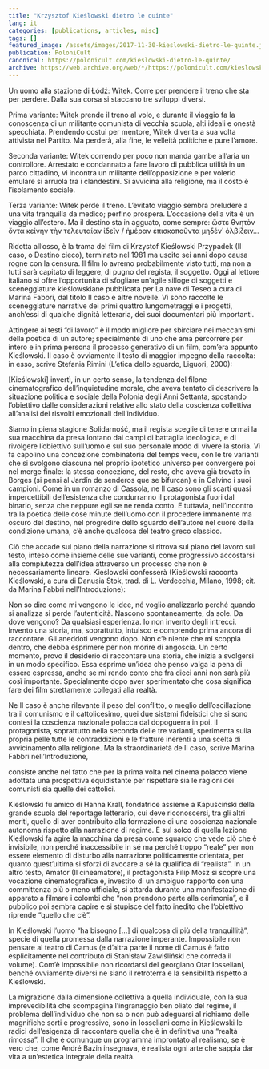 ```yaml
---
title: "Krzysztof Kieślowski dietro le quinte"
lang: it
categories: [publications, articles, misc]
tags: []
featured_image: /assets/images/2017-11-30-kieslowski-dietro-le-quinte.jpg
publication: PoloniCult
canonical: https://polonicult.com/kieslowski-dietro-le-quinte/
archive: https://web.archive.org/web/*/https://polonicult.com/kieslowski-dietro-le-quinte/
---
```


Un uomo alla stazione di Łódź: Witek. Corre per prendere il treno che sta per perdere. Dalla sua corsa si staccano tre sviluppi diversi.

Prima variante: Witek prende il treno al volo, e durante il viaggio fa la conoscenza di un militante comunista di vecchia scuola, alti ideali e onestà specchiata. Prendendo costui per mentore, Witek diventa a sua volta attivista nel Partito. Ma perderà, alla fine, le velleità politiche e pure l’amore.

Seconda variante: Witek correndo per poco non manda gambe all’aria un controllore. Arrestato e condannato a fare lavoro di pubblica utilità in un parco cittadino, vi incontra un militante dell’opposizione e per volerlo emulare si arruola tra i clandestini. Si avvicina alla religione, ma il costo è l’isolamento sociale.

Terza variante: Witek perde il treno. L’evitato viaggio sembra preludere a una vita tranquilla da medico; perfino prospera. L’occasione della vita è un viaggio all’estero. Ma il destino sta in agguato, come sempre: ὥστε θνητὸν ὄντα κείνην τὴν τελευταίαν ἰδεῖν / ἡμέραν ἐπισκοποῦντα μηδέν᾽ ὀλβίζειν…

Ridotta all’osso, è la trama del film di Krzystof Kieślowski Przypadek (Il caso, o Destino cieco), terminato nel 1981 ma uscito sei anni dopo causa rogne con la censura. Il film lo avremo probabilmente visto tutti, ma non a tutti sarà capitato di leggere, di pugno del regista, il soggetto. Oggi al lettore italiano si offre l’opportunità di sfogliare un’agile silloge di soggetti e sceneggiature kieślowskiane pubblicata per La nave di Teseo a cura di Marina Fabbri, dal titolo Il caso e altre novelle. Vi sono raccolte le sceneggiature narrative dei primi quattro lungometraggi e i progetti, anch’essi di qualche dignità letteraria, dei suoi documentari più importanti.

Attingere ai testi “di lavoro” è il modo migliore per sbirciare nei meccanismi della poetica di un autore; specialmente di uno che ama percorrere per intero e in prima persona il processo generativo di un film, com’era appunto Kieślowski. Il caso è ovviamente il testo di maggior impegno della raccolta: in esso, scrive Stefania Rimini (L’etica dello sguardo, Liguori, 2000):

[Kieślowski] invertì, in un certo senso, la tendenza del filone cinematografico dell’inquietudine morale, che aveva tentato di descrivere la situazione politica e sociale della Polonia degli Anni Settanta, spostando l’obiettivo dalle considerazioni relative allo stato della coscienza collettiva all’analisi dei risvolti emozionali dell’individuo.

Siamo in piena stagione Solidarność, ma il regista sceglie di tenere ormai la sua macchina da presa lontano dai campi di battaglia ideologica, e di rivolgere l’obiettivo sull’uomo e sul suo personale modo di vivere la storia. Vi fa capolino una concezione combinatoria del temps vécu, con le tre varianti che si svolgono ciascuna nel proprio ipotetico universo per convergere poi nel merge finale: la stessa concezione, del resto, che aveva già trovato in Borges (si pensi al Jardín de senderos que se bifurcan) e in Calvino i suoi campioni. Come in un romanzo di Cassola, ne Il caso sono gli scarti quasi impercettibili dell’esistenza che condurranno il protagonista fuori dal binario, senza che neppure egli se ne renda conto. E tuttavia, nell’incontro tra la poetica delle cose minute dell’uomo con il procedere immanente ma oscuro del destino, nel progredire dello sguardo dell’autore nel cuore della condizione umana, c’è anche qualcosa del teatro greco classico.

Ciò che accade sul piano della narrazione si ritrova sul piano del lavoro sul testo, inteso come insieme delle sue varianti, come progressivo accostarsi alla compiutezza dell’idea attraverso un processo che non è necessariamente lineare. Kieślowski confesserà (Kieślowski racconta Kieślowski, a cura di Danusia Stok, trad. di L. Verdecchia, Milano, 1998; cit. da Marina Fabbri nell’Introduzione):

Non so dire come mi vengono le idee, né voglio analizzarlo perché quando si analizza si perde l’autenticità. Nascono spontaneamente, da sole. Da dove vengono? Da qualsiasi esperienza. Io non invento degli intrecci. Invento una storia, ma, soprattutto, intuisco e comprendo prima ancora di raccontare. Gli aneddoti vengono dopo. Non c’è niente che mi scoppia dentro, che debba esprimere per non morire di angoscia. Un certo momento, provo il desiderio di raccontare una storia, che inizia a svolgersi in un modo specifico. Essa esprime un’idea che penso valga la pena di essere espressa, anche se mi rendo conto che fra dieci anni non sarà più così importante. Specialmente dopo aver sperimentato che cosa significa fare dei film strettamente collegati alla realtà.

Ne Il caso è anche rilevante il peso del conflitto, o meglio dell’oscillazione tra il comunismo e il cattolicesimo, quei due sistemi fideistici che si sono contesi la coscienza nazionale polacca dal dopoguerra in poi. Il protagonista, soprattutto nella seconda delle tre varianti, sperimenta sulla propria pelle tutte le contraddizioni e le fratture inerenti a una scelta di avvicinamento alla religione. Ma la straordinarietà de Il caso, scrive Marina Fabbri nell’Introduzione,

consiste anche nel fatto che per la prima volta nel cinema polacco viene adottata una prospettiva equidistante per rispettare sia le ragioni dei comunisti sia quelle dei cattolici.

Kieślowski fu amico di Hanna Krall, fondatrice assieme a Kapuściński della grande scuola del reportage letterario, cui deve riconoscersi, tra gli altri meriti, quello di aver contribuito alla formazione di una coscienza nazionale autonoma rispetto alla narrazione di regime. E sul solco di quella lezione Kieślowski fa agire la macchina da presa come sguardo che vede ciò che è invisibile, non perché inaccessibile in sé ma perché troppo “reale” per non essere elemento di disturbo alla narrazione politicamente orientata, per quanto quest’ultima si sforzi di avocare a sé la qualifica di “realista”. In un altro testo, Amator (Il cineamatore), il protagonista Filip Mosz si scopre una vocazione cinematografica e, investito di un ambiguo rapporto con una committenza più o meno ufficiale, si attarda durante una manifestazione di apparato a filmare i colombi che “non prendono parte alla cerimonia”, e il pubblico poi sembra capire e si stupisce del fatto inedito che l’obiettivo riprende “quello che c’è”.

In Kieślowski l’uomo “ha bisogno […] di qualcosa di più della tranquillità”, specie di quella promessa dalla narrazione imperante. Impossibile non pensare al teatro di Camus (e d’altra parte il nome di Camus è fatto esplicitamente nel contributo di Stanisław Zawiśliński che correda il volume). Com’è impossibile non ricordarsi del georgiano Otar Iosseliani, benché ovviamente diversi ne siano il retroterra e la sensibilità rispetto a Kieślowski.

La migrazione dalla dimensione collettiva a quella individuale, con la sua imprevedibilità che scompagina l’ingranaggio ben oliato del regime, il problema dell’individuo che non sa o non può adeguarsi al richiamo delle magnifiche sorti e progressive, sono in Iosseliani come in Kieślowski le radici dell’esigenza di raccontare quella che è in definitiva una “realtà rimossa”. Il che è comunque un programma improntato al realismo, se è vero che, come André Bazin insegnava, è realista ogni arte che sappia dar vita a un’estetica integrale della realtà.
